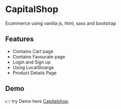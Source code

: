 # CapitalShop
Ecommerce using vanilla js, html, sass and bootstrap

## Features
- Contains Cart page 
- Contains Favourate page
- Login and Sign up
- Using LocalStoarge
- Product Details Page

## Demo
:point_right: try Demo here [Capitalshop](https://hosam8081.github.io/capitalshop/index.html).
